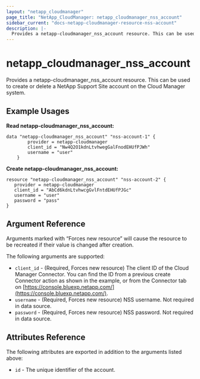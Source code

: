 ```yaml
---
layout: "netapp_cloudmanager"
page_title: "NetApp_CloudManager: netapp_cloudmanager_nss_account"
sidebar_current: "docs-netapp-cloudmanager-resource-nss-account"
description: |-
  Provides a netapp-cloudmanager_nss_account resource. This can be used to create or delete a NetApp Support Site account on the Cloud Manager system.
---
```


# netapp_cloudmanager_nss_account

Provides a netapp-cloudmanager_nss_account resource. This can be used to create or delete a NetApp Support Site account on the Cloud Manager system.

## Example Usages

**Read netapp-cloudmanager_nss_account:**

```
data "netapp-cloudmanager_nss_account" "nss-account-1" {
		provider = netapp-cloudmanager
		client_id = "Nw4Q2O1kdnLtvhwegGalFnodEHUfPJWh"
		username = "user"
	}
```

**Create netapp-cloudmanager_nss_account:**

```
resource "netapp-cloudmanager_nss_account" "nss-account-2" {
   provider = netapp-cloudmanager
   client_id = "AbCd6kdnLtvhwcgGvlFntdEHUfPJGc"
   username = "user"
   password = "pass"
}
```

## Argument Reference

Arguments marked with “Forces new resource” will cause the resource to be recreated if their value is changed after creation.

The following arguments are supported:

* `client_id` - (Required, Forces new resource) The client ID of the Cloud Manager Connector. You can find the ID from a previous create Connector action as shown in the example, or from the Connector tab on [https://console.bluexp.netapp.com/](https://console.bluexp.netapp.com/).
* `username` - (Required, Forces new resource) NSS username. Not required in data source.
* `password` - (Required, Forces new resource) NSS password. Not required in data source.

## Attributes Reference

The following attributes are exported in addition to the arguments listed above:

* `id` - The unique identifier of the account.


